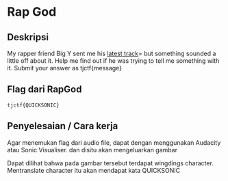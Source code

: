 # Rap God 
## Deskripsi

My rapper friend Big Y sent me his [latest track](./BigYAudio.mp3)= but something sounded a little off about it. Help me find out if he was trying to tell me something with it. Submit your answer as tjctf{message}

## Flag dari RapGod

```
tjctf{QUICKSONIC}
```

## Penyelesaian / Cara kerja

Agar menemukan flag dari audio file, dapat dengan menggunakan Audacity atau Sonic Visualiser.  dan disitu akan mengeluarkan gambar

Dapat dilihat bahwa pada gambar tersebut terdapat wingdings character. Mentranslate character itu akan mendapat kata QUICKSONIC